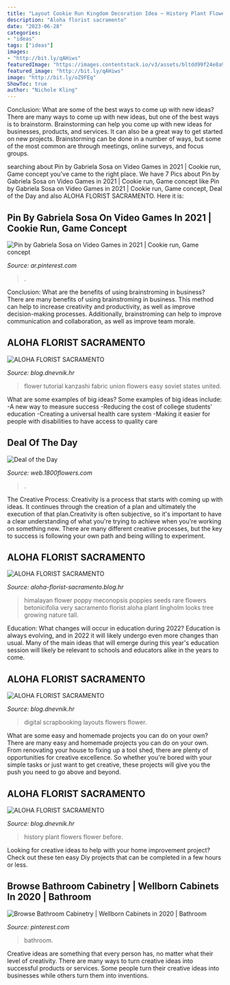 ```yaml
---
title: "Layout Cookie Run Kingdom Decoration Idea ~ History Plant Flowers Flower Before"
description: "Aloha florist sacramento"
date: "2023-06-28"
categories:
- "ideas"
tags: ["ideas"]
images:
- "http://bit.ly/qAHiws"
featuredImage: "https://images.contentstack.io/v3/assets/bltdd99f24e8a94d536/blte9efeb619fdde61f/6014935882548c0f8284dc10/DealoftheDay_VDAY_Dropdown_s40p.jpg"
featured_image: "http://bit.ly/qAHiws"
image: "http://bit.ly/oZ9FEq"
ShowToc: true
author: "Nichole Kling"
---
```



Conclusion: What are some of the best ways to come up with new ideas?
There are many ways to come up with new ideas, but one of the best ways is to brainstorm. Brainstorming can help you come up with new ideas for businesses, products, and services. It can also be a great way to get started on new projects. Brainstorming can be done in a number of ways, but some of the most common are through meetings, online surveys, and focus groups.

	

		
searching about Pin by Gabriela Sosa on Video Games in 2021 | Cookie run, Game concept you've came to the right place. We have 7 Pics about Pin by Gabriela Sosa on Video Games in 2021 | Cookie run, Game concept like Pin by Gabriela Sosa on Video Games in 2021 | Cookie run, Game concept, Deal of the Day and also ALOHA FLORIST SACRAMENTO. Here it is:
		
    
## Pin By Gabriela Sosa On Video Games In 2021 | Cookie Run, Game Concept

<img loading=lazy src="https://i.pinimg.com/736x/60/84/cc/6084cc34e2def6365ffab15590a7c775.jpg" onerror="this.onerror=null;this.src='https://tse4.mm.bing.net/th?id=OIP.gP7v2cRdnWgEaixMF2lOtwHaE5&amp;pid=15.1';" alt="Pin by Gabriela Sosa on Video Games in 2021 | Cookie run, Game concept">

_Source: ar.pinterest.com_

>. 

	

Conclusion: What are the benefits of using brainstroming in business?
There are many benefits of using brainstroming in business. This method can help to increase creativity and productivity, as well as improve decision-making processes. Additionally, brainstroming can help to improve communication and collaboration, as well as improve team morale.

    
## ALOHA FLORIST SACRAMENTO

<img loading=lazy src="http://bit.ly/oZ9FEq" onerror="this.onerror=null;this.src='https://tse1.mm.bing.net/th?id=OIP.PZHqjjWtCEGl5lzBaCO8QAAAAA&amp;pid=15.1';" alt="ALOHA FLORIST SACRAMENTO">

_Source: blog.dnevnik.hr_

>flower tutorial kanzashi fabric union flowers easy soviet states united. 

	

What are some examples of big ideas?
Some examples of big ideas include: 
-A new way to measure success 
-Reducing the cost of college students' education 
-Creating a universal health care system
-Making it easier for people with disabilities to have access to quality care

    
## Deal Of The Day

<img loading=lazy src="https://images.contentstack.io/v3/assets/bltdd99f24e8a94d536/blte9efeb619fdde61f/6014935882548c0f8284dc10/DealoftheDay_VDAY_Dropdown_s40p.jpg" onerror="this.onerror=null;this.src='https://tse3.mm.bing.net/th?id=OIP.aHW0BRLJ7oGuwb9OK7XKZQAAAA&amp;pid=15.1';" alt="Deal of the Day">

_Source: web.1800flowers.com_

>. 

	

The Creative Process:
Creativity is a process that starts with coming up with ideas. It continues through the creation of a plan and ultimately the execution of that plan.Creativity is often subjective, so it's important to have a clear understanding of what you're trying to achieve when you're working on something new. There are many different creative processes, but the key to success is following your own path and being willing to experiment.

    
## ALOHA FLORIST SACRAMENTO

<img loading=lazy src="http://bit.ly/qAHiws" onerror="this.onerror=null;this.src='https://tse2.mm.bing.net/th?id=OIP.pkPa28lbnlSi_CTRl__zHQAAAA&amp;pid=15.1';" alt="ALOHA FLORIST SACRAMENTO">

_Source: aloha-florist-sacramento.blog.hr_

>himalayan flower poppy meconopsis poppies seeds rare flowers betonicifolia very sacramento florist aloha plant lingholm looks tree growing nature tall. 

	

Education: What changes will occur in education during 2022?
Education is always evolving, and in 2022 it will likely undergo even more changes than usual. Many of the main ideas that will emerge during this year's education session will likely be relevant to schools and educators alike in the years to come.

    
## ALOHA FLORIST SACRAMENTO

<img loading=lazy src="http://bit.ly/r5JSFc" onerror="this.onerror=null;this.src='https://tse1.mm.bing.net/th?id=OIP._rAAIjHfA0wf2x5LSbfvKQHaHa&amp;pid=15.1';" alt="ALOHA FLORIST SACRAMENTO">

_Source: blog.dnevnik.hr_

>digital scrapbooking layouts flowers flower. 

	

What are some easy and homemade projects you can do on your own?
There are many easy and homemade projects you can do on your own. From renovating your house to fixing up a tool shed, there are plenty of opportunities for creative excellence. So whether you're bored with your simple tasks or just want to get creative, these projects will give you the push you need to go above and beyond.

    
## ALOHA FLORIST SACRAMENTO

<img loading=lazy src="http://bit.ly/pD1NX1" onerror="this.onerror=null;this.src='https://tse1.mm.bing.net/th?id=OIP.ow-Pzcvin-40B_p5XmImfQHaJq&amp;pid=15.1';" alt="ALOHA FLORIST SACRAMENTO">

_Source: blog.dnevnik.hr_

>history plant flowers flower before. 

	

Looking for creative ideas to help with your home improvement project? Check out these ten easy Diy projects that can be completed in a few hours or less.

    
## Browse Bathroom Cabinetry | Wellborn Cabinets In 2020 | Bathroom

<img loading=lazy src="https://i.pinimg.com/originals/71/23/14/712314b05d9088e6c9ec0a4ebc17cf9b.png" onerror="this.onerror=null;this.src='https://tse4.mm.bing.net/th?id=OIP.18lYz02aHp_fyigIzkhwlwHaE8&amp;pid=15.1';" alt="Browse Bathroom Cabinetry | Wellborn Cabinets in 2020 | Bathroom">

_Source: pinterest.com_

>bathroom. 

	

Creative ideas are something that every person has, no matter what their level of creativity. There are many ways to turn creative ideas into successful products or services. Some people turn their creative ideas into businesses while others turn them into inventions.

